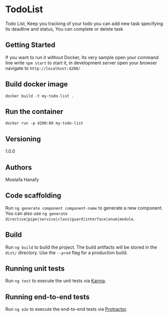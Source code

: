 # TodoList

Todo List, Keep you tracking of your todo you can add new task specifying its deadline and status, You can complete or delete task 

## Getting Started

If you want to run it without Docker, Its very sample open your command line write `npm start` to start it, in development server open your browser navigate to `http://localhost:4200/`

## Build docker image

`docker build -t my-todo-list . `

## Run the container

`docker run -p 4200:80 my-todo-list`

## Versioning
1.0.0

## Authors

Mostafa Hanafy

## Code scaffolding

Run `ng generate component component-name` to generate a new component. You can also use `ng generate directive|pipe|service|class|guard|interface|enum|module`.

## Build

Run `ng build` to build the project. The build artifacts will be stored in the `dist/` directory. Use the `--prod` flag for a production build.

## Running unit tests

Run `ng test` to execute the unit tests via [Karma](https://karma-runner.github.io).

## Running end-to-end tests

Run `ng e2e` to execute the end-to-end tests via [Protractor](http://www.protractortest.org/).
